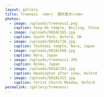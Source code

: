 ```yaml
---
layout: gallery
title: Treeness  <em>|  願托喬木</em>
photos:
  - image: /uploads/treeness1.png
    caption: Yong-He temple, Beijing, China
  - image: /uploads/D82A2165.jpg
    caption: South Park, Oxford, UK
  - image: /uploads/D82A1716.jpg
    caption: Tōshōdai temple, Nara, Japan
  - image: /uploads/D82A1568.jpg
    caption: Nara, Japan
  - image: /uploads/treeness2.JPG
    caption: Nikko, Japan
  - image: /uploads/D82A2293.jpg
    caption: Headington after snow, Oxford
  - image: /uploads/D82A2315.jpg
    caption: Christ Church Meadow, Oxford
permalink: /gallery/treeness/
---
```

